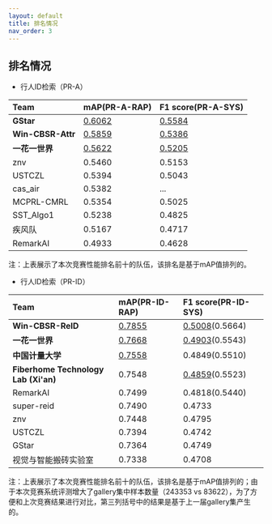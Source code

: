 ```yaml
---
layout: default
title: 排名情况
nav_order: 3
---
```


## 排名情况

* 行人ID检索（PR-A）

|Team|mAP(PR-A-RAP)|F1 score(PR-A-SYS)|
|:----|:----|:----|
|**GStar**|<u>0.6062</u>|<u>0.5584</u>|
|**Win-CBSR-Attr**|<u>0.5859</u>|<u>0.5386</u>|
|**一花一世界**|<u>0.5622</u>|<u>0.5205</u>|
|znv|0.5460|0.5153|
|USTCZL|0.5394|0.5043|
|cas_air|0.5382|...|
|MCPRL-CMRL|0.5354|0.5025|
|SST_Algo1|0.5238|0.4825|
|疾风队|0.5167|0.4717|
|RemarkAI|0.4933|0.4628|

注：上表展示了本次竞赛性能排名前十的队伍，该排名是基于mAP值排列的。

* 行人ID检索（PR-ID）

|Team|mAP(PR-ID-RAP)|F1 score(PR-ID-SYS)|
|:----|:----|:----|
|**Win-CBSR-ReID**|<u>0.7855</u>|<u>0.5008</u>(0.5664)|
|**一花一世界**|<u>0.7668</u>|<u>0.4903</u>(0.5543)|
|**中国计量大学**|<u>0.7558</u>|0.4849(0.5510)|
|**Fiberhome Technology Lab (Xi'an)**|0.7548|<u>0.4859</u>(0.5523)|
|RemarkAI|0.7499|0.4818(0.5440)|
|super-reid|0.7490|0.4733|
|znv|0.7448|0.4795|
|USTCZL|0.7394|0.4742|
|GStar|0.7364|0.4749|
|视觉与智能搬砖实验室|0.7338|0.4708|

注：上表展示了本次竞赛性能排名前十的队伍，该排名是基于mAP值排列的；由于本次竞赛系统评测增大了gallery集中样本数量（243353 vs 83622），为了方便和上次竞赛结果进行对比，第三列括号中的结果是基于上一届gallery集产生的。
